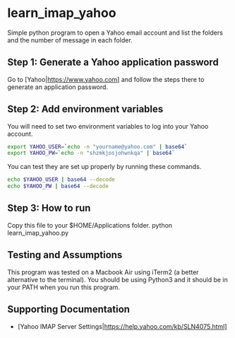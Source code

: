 # learn_imap_yahoo

Simple python program to open a Yahoo email account and list the folders and the number of message in each folder.

## Step 1: Generate a Yahoo application password

Go to [Yahoo|https://www.yahoo.com] and follow the steps there to generate an application password.

## Step 2: Add environment variables

You will need to set two environment variables to log into your Yahoo account.

```bash
export YAHOO_USER=`echo -n "yourname@yahoo.com" | base64`
export YAHOO_PW=`echo -n "shzmkjosjohwnkqa" | base64`
```

You can test they are set up properly by running these commands.

```bash
echo $YAHOO_USER | base64 --decode
echo $YAHOO_PW | base64 --decode
```

## Step 3: How to run

Copy this file to your $HOME/Applications folder.
python learn_imap_yahoo.py

## Testing and Assumptions

This program was tested on a Macbook Air using iTerm2 (a better alternative to the terminal).
You should be using Python3 and it should be in your PATH when you run this program.

## Supporting Documentation

* [Yahoo IMAP Server Settings|https://help.yahoo.com/kb/SLN4075.html]
